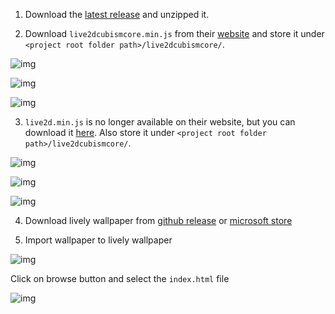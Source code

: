 1. Download the [latest release](https://github.com/Eason0729/live2d-pixi-template/releases) and unzipped it.

2. Download `live2dcubismcore.min.js` from their [website](https://www.live2d.com/download/cubism-sdk/download-web/) and store it under `<project root folder path>/live2dcubismcore/`.

![img](https://i.imgur.com/q4PAqf4.png)

![img](https://i.imgur.com/H4S4eUH.png)

![img](https://i.imgur.com/ot1Qfmk.png)

3. `live2d.min.js` is no longer available on their website, but you can download it [here](https://cdn.jsdelivr.net/gh/dylanNew/live2d/webgl/Live2D/lib/live2d.min.js). Also store it under `<project root folder path>/live2dcubismcore/`.

![img](https://i.imgur.com/3XtqyXx.png)

![img](https://i.imgur.com/qxcQtIB.png)

![img](https://i.imgur.com/8gJKAh7.png)

4. Download lively wallpaper from [github release](https://github.com/rocksdanister/lively/releases) or [microsoft store](https://www.microsoft.com/en-us/p/lively-wallpaper/9ntm2qc6qws7)

5. Import wallpaper to lively wallpaper

![img](https://i.imgur.com/5k71o5U.png)

Click on browse button and select the `index.html` file

![img](https://i.imgur.com/vlmGUjV.png)